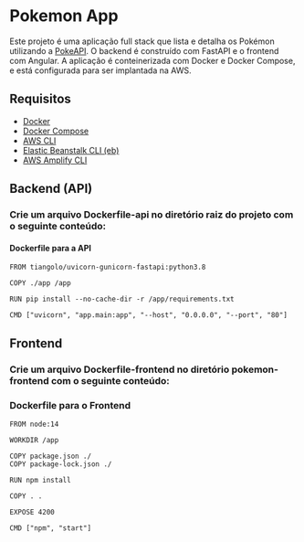 # Pokemon App

Este projeto é uma aplicação full stack que lista e detalha os Pokémon utilizando a [PokeAPI](https://pokeapi.co/). O backend é construído com FastAPI e o frontend com Angular. A aplicação é conteinerizada com Docker e Docker Compose, e está configurada para ser implantada na AWS.

## Requisitos

- [Docker](https://www.docker.com/)
- [Docker Compose](https://docs.docker.com/compose/)
- [AWS CLI](https://aws.amazon.com/cli/)
- [Elastic Beanstalk CLI (eb)](https://docs.aws.amazon.com/elasticbeanstalk/latest/dg/eb-cli3-install.html)
- [AWS Amplify CLI](https://docs.amplify.aws/cli/start/install/)

## Backend (API)
### Crie um arquivo Dockerfile-api no diretório raiz do projeto com o seguinte conteúdo:

#### Dockerfile para a API
    FROM tiangolo/uvicorn-gunicorn-fastapi:python3.8

    COPY ./app /app

    RUN pip install --no-cache-dir -r /app/requirements.txt

    CMD ["uvicorn", "app.main:app", "--host", "0.0.0.0", "--port", "80"]

## Frontend
### Crie um arquivo Dockerfile-frontend no diretório pokemon-frontend com o seguinte conteúdo:
### Dockerfile para o Frontend
    FROM node:14

    WORKDIR /app

    COPY package.json ./
    COPY package-lock.json ./

    RUN npm install

    COPY . .

    EXPOSE 4200

    CMD ["npm", "start"]
